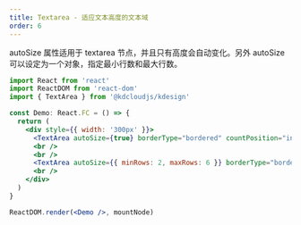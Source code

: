 ```yaml
---
title: Textarea - 适应文本高度的文本域
order: 6
---
```


autoSize 属性适用于 textarea 节点，并且只有高度会自动变化。另外 autoSize 可以设定为一个对象，指定最小行数和最大行数。

```jsx
import React from 'react'
import ReactDOM from 'react-dom'
import { TextArea } from '@kdcloudjs/kdesign'

const Demo: React.FC = () => {
  return (
    <div style={{ width: '300px' }}>
      <TextArea autoSize={true} borderType="bordered" countPosition="inner"/>
      <br />
      <br />
      <TextArea autoSize={{ minRows: 2, maxRows: 6 }} borderType="bordered" />
      <br />
    </div>
  )
}

ReactDOM.render(<Demo />, mountNode)
```
